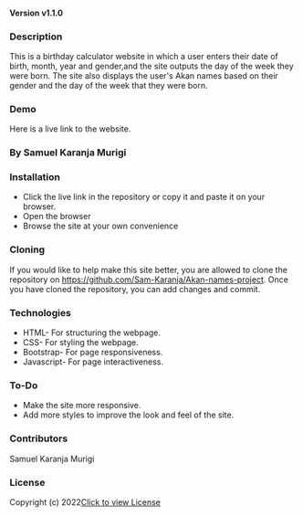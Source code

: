 
#### Version v1.1.0

### Description
This is a birthday calculator website in which a user enters their date of birth, month, year and gender,and the site outputs the day of the week they were born. The site also displays the user's Akan names based on their gender and the day of the week that they were born.

### Demo
Here is a live link to the website. 

### By Samuel Karanja Murigi


### Installation
* Click the live link in the repository or copy it and paste it on your browser.
* Open the browser
* Browse the site at your own convenience


### Cloning
If you would like to help make this site better, you are allowed to clone the repository on https://github.com/Sam-Karanja/Akan-names-project.
Once you have cloned the repository, you can add changes and commit.

### Technologies
* HTML- For structuring the webpage.
* CSS- For styling the webpage.
* Bootstrap- For page responsiveness. 
* Javascript- For page interactiveness.

### To-Do
* Make the site more responsive.
* Add more styles to improve the look and feel of the site.

### Contributors
Samuel Karanja Murigi

### License
Copyright (c) 2022[Click to view License](LICENSE)